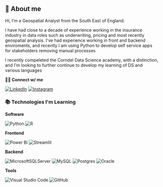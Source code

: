 <h2>👋 About me </h2>

Hi, I’m a Geospatial Analyst from the South East of England. 

I have had close to a decade of experience working in the insurance industry in data roles such as underwriting, pricing and most recently geospatial analysis. I've had experience working in front and backend enviroments, and recently I am using Python to develop self service apps for stakeholders removing manual processes

I recently compeleted the Corndel Data Science academy, with a distinction, and I'm looking to further continue to develop my learning of DS and various languages 


**🤝🏻 Connect w/ me** 

[![LinkedIn](https://img.shields.io/badge/linkedin-%230077B5.svg?style=for-the-badge&logo=linkedin&logoColor=white)](https://www.linkedin.com/in/armstrongalexander/)
[![Instagram](https://img.shields.io/badge/Instagram-E4405F?style=for-the-badge&logo=instagram&logoColor=white)](https://www.instagram.com/a_earmstrong)

<h3>📚 Technologies I'm Learning</h3>

**Software**

![Python](https://img.shields.io/badge/python-3670A0?style=for-the-badge&logo=python&logoColor=ffdd54)
![R](https://img.shields.io/badge/r-%23276DC3.svg?style=for-the-badge&logo=r&logoColor=white)

**Frontend**

![Power Bi](https://img.shields.io/badge/power_bi-F2C811?style=for-the-badge&logo=powerbi&logoColor=black)
![Streamlit](https://img.shields.io/badge/Streamlit-red)

**Backend**

![MicrosoftSQLServer](https://img.shields.io/badge/Microsoft%20SQL%20Sever-CC2927?style=for-the-badge&logo=microsoft%20sql%20server&logoColor=white) 
![MySQL](https://img.shields.io/badge/mysql-%2300f.svg?style=for-the-badge&logo=mysql&logoColor=white)
![Postgres](https://img.shields.io/badge/postgres-%23316192.svg?style=for-the-badge&logo=postgresql&logoColor=white)
![Oracle](https://img.shields.io/badge/Oracle-F80000?style=for-the-badge&logo=oracle&logoColor=white)

**Tools**

![Visual Studio Code](https://img.shields.io/badge/Visual%20Studio%20Code-0078d7.svg?style=for-the-badge&logo=visual-studio-code&logoColor=white)
![GitHub](https://img.shields.io/badge/github-%23121011.svg?style=for-the-badge&logo=github&logoColor=white)

